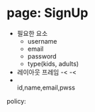 # page: SignUp
- 필요한 요소
	- username
	- email
	- password
	- type(kids, adults)
- 레이아웃 프레임
	-<
		-<
			<i></i>
			<li></li>
			id,name,email,pwss


policy:

